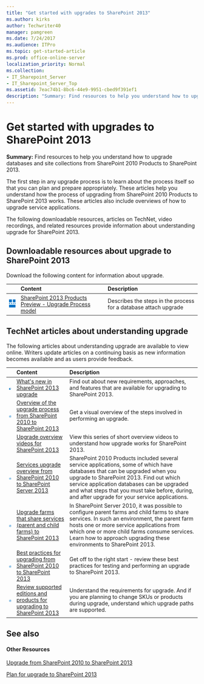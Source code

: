 ```yaml
---
title: "Get started with upgrades to SharePoint 2013"
ms.author: kirks
author: Techwriter40
manager: pamgreen
ms.date: 7/24/2017
ms.audience: ITPro
ms.topic: get-started-article
ms.prod: office-online-server
localization_priority: Normal
ms.collection:
- IT_Sharepoint_Server
- IT_Sharepoint_Server_Top
ms.assetid: 7eac74b1-8bc6-44e9-9951-cbed9f391ef1
description: "Summary: Find resources to help you understand how to upgrade databases and site collections from SharePoint 2010 Products to SharePoint 2013."
---
```


# Get started with upgrades to SharePoint 2013

 **Summary:** Find resources to help you understand how to upgrade databases and site collections from SharePoint 2010 Products to SharePoint 2013. 
  
The first step in any upgrade process is to learn about the process itself so that you can plan and prepare appropriately. These articles help you understand how the process of upgrading from SharePoint 2010 Products to SharePoint 2013 works. These articles also include overviews of how to upgrade service applications.
  
The following downloadable resources, articles on TechNet, video recordings, and related resources provide information about understanding upgrade for SharePoint 2013.
  
## Downloadable resources about upgrade to SharePoint 2013

Download the following content for information about upgrade.
  
||**Content**|**Description**|
|:-----|:-----|:-----|
|![Architecture icon](../media/mod_icon_architectureDiagrams_S.png)|[SharePoint 2013 Products Preview - Upgrade Process model](https://go.microsoft.com/fwlink/?LinkId=255047) <br/> |Describes the steps in the process for a database attach upgrade  <br/> |
   
## TechNet articles about understanding upgrade

The following articles about understanding upgrade are available to view online. Writers update articles on a continuing basis as new information becomes available and as users provide feedback.
  
||**Content**|**Description**|
|:-----|:-----|:-----|
|![What's new icon (box)](../media/mod_icon_whatsNew_1_M.png)|[What's new in SharePoint 2013 upgrade](http://technet.microsoft.com/library/e5362d08-06a2-448f-9b4e-8c459d4583bf%28Office.14%29.aspx) <br/> |Find out about new requirements, approaches, and features that are available for upgrading to SharePoint 2013.  <br/> |
|![Building blocks](../media/mod_icon_buildingblock_M.png)|[Overview of the upgrade process from SharePoint 2010 to SharePoint 2013](overview-of-the-upgrade-process-from-sharepoint-2010-to-sharepoint-2013.md) <br/> |Get a visual overview of the steps involved in performing an upgrade.  <br/> |
||[Upgrade overview videos for SharePoint 2013](http://technet.microsoft.com/library/5b4d9ed6-60c6-4d6c-b87a-ffb646546449%28Office.14%29.aspx) <br/> |View this series of short overview videos to understand how upgrade works for SharePoint 2013.  <br/> |
|![Building blocks](../media/mod_icon_buildingblock_M.png)|[Services upgrade overview from SharePoint 2010 to SharePoint Server 2013](services-upgrade-overview-from-sharepoint-2010-to-sharepoint-server-2013.md) <br/> |SharePoint 2010 Products included several service applications, some of which have databases that can be upgraded when you upgrade to SharePoint 2013. Find out which service application databases can be upgraded and what steps that you must take before, during, and after upgrade for your service applications.  <br/> |
|![Building blocks](../media/mod_icon_buildingblock_M.png)|[Upgrade farms that share services (parent and child farms) to SharePoint 2013](http://technet.microsoft.com/library/a44147be-3658-4bf0-ae39-0fca0794c01b%28Office.14%29.aspx) <br/> |In SharePoint Server 2010, it was possible to configure parent farms and child farms to share services. In such an environment, the parent farm hosts one or more service applications from which one or more child farms consume services. Learn how to approach upgrading these environments to SharePoint 2013.  <br/> |
|![Building blocks](../media/mod_icon_buildingblock_M.png)|[Best practices for upgrading from SharePoint 2010 to SharePoint 2013](best-practices-for-upgrading-from-sharepoint-2010-to-sharepoint-2013.md) <br/> |Get off to the right start - review these best practices for testing and performing an upgrade to SharePoint 2013.  <br/> |
|![Building blocks](../media/mod_icon_buildingblock_M.png)|[Review supported editions and products for upgrading to SharePoint 2013](http://technet.microsoft.com/library/640f8ea9-33bd-450c-814a-7462696e8342%28Office.14%29.aspx) <br/> |Understand the requirements for upgrade. And if you are planning to change SKUs or products during upgrade, understand which upgrade paths are supported.  <br/> |
   
## See also

#### Other Resources

[Upgrade from SharePoint 2010 to SharePoint 2013](upgrade-from-sharepoint-2010-to-sharepoint-2013.md)
  
[Plan for upgrade to SharePoint 2013](http://technet.microsoft.com/library/83079d8c-c64d-40b8-80c6-bab3c8bd44f6%28Office.14%29.aspx)

